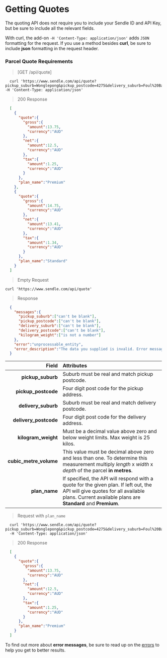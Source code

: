 # Getting Quotes

The quoting API does not require you to include your Sendle ID and API Key, but be sure to include all the relevant fields.

<aside class="notice">With curl, the add-on <code>-H 'Content-Type: application/json'</code> adds <code>JSON</code> formatting for the request. If you use a method besides <strong>curl</strong>, be sure to include <strong>json</strong> formatting in the request header.</aside>


### Parcel Quote Requirements

> [GET /api/quote]

```shell
  curl 'https://www.sendle.com/api/quote?pickup_suburb=Wonglepong&pickup_postcode=4275&delivery_suburb=Foul%20Bay&delivery_postcode=5577&kilogram_weight=2.0&cubic_metre_volume=0.01' -H 'Content-Type: application/json'
```

> 200 Response

```json
  [
    {
      "quote":{
        "gross":{
          "amount":13.75,
          "currency":"AUD"
        },
        "net":{
          "amount":12.5,
          "currency":"AUD"
        },
        "tax":{
          "amount":1.25,
          "currency":"AUD"
        }
      },
      "plan_name":"Premium"
    },
    {
      "quote":{
        "gross":{
          "amount":14.75,
          "currency":"AUD"
        },
        "net":{
          "amount":13.41,
          "currency":"AUD"
        },
        "tax":{
          "amount":1.34,
          "currency":"AUD"
        }
      },
      "plan_name":"Standard"
    }
  ]
```

> Empty Request

```shell
curl 'https://www.sendle.com/api/quote'
```
> Response 

```json
  {
    "messages":{
      "pickup_suburb":["can't be blank"],
      "pickup_postcode":["can't be blank"],
      "delivery_suburb":["can't be blank"],
      "delivery_postcode":["can't be blank"],
      "kilogram_weight":["is not a number"]
    },
    "error":"unprocessable_entity",
    "error_description":"The data you supplied is invalid. Error messages are in the messages section. Please fix those fields and try again."
  }
```



| Field | Attributes |
|------:|:-----------|
| **pickup_suburb** | Suburb must be real and match pickup postcode.
| **pickup_postcode** | Four digit post code for the pickup address.
| **delivery_suburb** | Suburb must be real and match delivery postcode.
| **delivery_postcode** | Four digit post code for the delivery address.
| **kilogram_weight** | Must be a decimal value above zero and below weight limits.  Max weight is 25 kilos.
| **cubic_metre_volume** | This value must be decimal above zero and less than one.  To determine this measurement multiply *length* x *width* x *depth* of the parcel **in metres**.
| **plan_name** | If specified, the API will respond with a quote for the given plan. If left out, the API will give quotes for all available plans.  Current available plans are **Standard** and **Premium**.

> Request with `plan_name`

```shell
  curl 'https://www.sendle.com/api/quote?pickup_suburb=Wonglepong&pickup_postcode=4275&delivery_suburb=Foul%20Bay&delivery_postcode=5577&kilogram_weight=2.0&cubic_metre_volume=0.01&plan_name=Premium'
  -H 'Content-Type: application/json'
```

> 200 Response

```json
  [
    {
      "quote":{
        "gross":{
          "amount":13.75,
          "currency":"AUD"
        },
        "net":{
          "amount":12.5,
          "currency":"AUD"
        },
        "tax":{
          "amount":1.25,
          "currency":"AUD"
        }
      },
      "plan_name":"Premium"
    }
  ]
```

<aside class='warning'>To find out more about <strong>error messages</strong>, be sure to read up on the <a href="#errors">errors</a> to help you get to better results.</aside>

